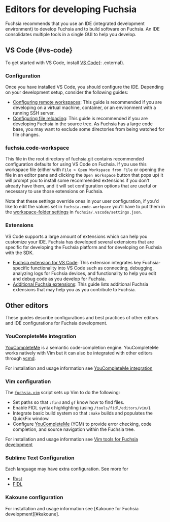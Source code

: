 # Editors for developing Fuchsia

Fuchsia recommends that you use an IDE (integrated development environment)
to develop Fuchsia and to build software on Fuchsia. An IDE consolidates
multiple tools in a single GUI to help you develop.


## VS Code {#vs-code}

To get started with VS Code, install [VS Code][vs-code-download]{: .external}.

### Configuration

Once you have installed VS Code, you should configure the IDE. Depending on
your development setup, consider the following guides:

* [Configuring remote workspaces][remote-workspaces]: This guide is recommended
  if you are developing on a virtual machine, container, or an environment with
  a running SSH server.
* [Configuring file reloading][file-reloading]: This guide is recommended if
  you are developing Fuchsia in the source tree. As Fuchsia has a large code
  base, you may want to exclude some directories from being watched for file
  changes.

### fuchsia.code-workspace

This file in the root directory of fuchsia.git contains recommended configuration
defaults for using VS Code on Fuchsia. If you use this workspace file (either
with `File > Open Workspace from File` or opening the file in an editor pane
and clicking the `Open Workspace` button that pops up) it will prompt you to
install some recommended extensions if you don't already have them, and it
will set configuration options that are useful or necessary to use those
extensions on Fuchsia.

Note that these settings override ones in your user configuration, if you'd
like to edit the values set in `fuchsia.code-workpace` you'll have to put them
in the [workspace-folder settings][settings-precedence] in
`fuchsia/.vscode/settings.json`.

### Extensions

VS Code supports a large amount of extensions which can help you customize
your IDE. Fuchsia has developed several extensions that are specific for
developing the Fuchsia platform and for developing on Fuchsia with the SDK.

* [Fuchsia extension for VS Code][fuchsia-dev-ext]: This extension integrates key
  Fuchsia-specific functionality into VS Code such as connecting, debugging,
  analyzing logs for Fuchsia devices, and functionality to help you edit and
  debug code as you develop for Fuchsia.
* [Additional Fuchsia extensions][fuchsia-source-ext]: This guide lists
  additional Fuchsia extensions that may help you as you contribute to
  Fuchsia.

## Other editors

These guides describe configurations and best practices of other editors and IDE
configurations for Fuchsia development.

### YouCompleteMe integration

[YouCompleteMe](http://ycm-core.github.io/YouCompleteMe/) is a semantic
code-completion engine. YouCompleteMe works natively with Vim but it can also be
integrated with other editors through [ycmd](https://github.com/Valloric/ycmd).

For installation and usage information see [YouCompleteMe integration][youcompleteme-editor]

### Vim configuration

The [`fuchsia.vim`](/scripts/vim/fuchsia.vim) script sets up Vim to do the
following:

*   Set paths so that `:find` and `gf` know how to find files.
*   Enable FIDL syntax highlighting (using `/tools/fidl/editors/vim/`).
*   Integrate basic build system so that `:make` builds and populates the
    QuickFix window.
*   Configure [YouCompleteMe][youcompleteme-editor] (YCM)
    to provide error checking, code completion, and source navigation within the
    Fuchsia tree.

For installation and usage information see [Vim tools for Fuchsia development][vim-editor]

### Sublime Text Configuration

Each language may have extra configuration. See more for

* [Rust][rust-sublime]
* [FIDL][FIDL-sublime]

### Kakoune configuration

For installation and usage information see
[Kakoune for Fuchsia development][#kakoune].

[vs-code-download]: https://code.visualstudio.com/docs/setup/setup-overview
[settings-precedence]: https://code.visualstudio.com/docs/getstarted/settings#_settings-precedence
[remote-workspaces]: /docs/reference/tools/editors/vscode/remote-workspaces.md
[file-reloading]: /docs/reference/tools/editors/vscode/file-reloading.md
[sdk-fundamentals]: /docs/get-started/sdk/learn/README.md
[source-fundamentals]: /docs/get-started/learn/README.md
[fuchsia-dev-ext]: /docs/reference/tools/editors/vscode/fuchsia-ext-install.md
[ffx-ref]: https://fuchsia.dev/reference/tools/sdk/ffx
[fuchsia-source-ext]: /docs/reference/tools/editors/vscode/extensions.md
[rust-sublime]: /docs/development/languages/rust/editors.md#sublime-text
[FIDL-sublime]: /docs/development/languages/fidl/guides/editors.md#sublime
[vim-editor]: /docs/reference/tools/editors/vim.md 
[youcompleteme-editor]: /docs/reference/tools/editors/youcompleteme.md
[kakoune]: /docs/reference/tools/editors/kak.md
